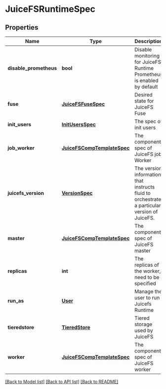 # JuiceFSRuntimeSpec

## Properties
Name | Type | Description | Notes
------------ | ------------- | ------------- | -------------
**disable_prometheus** | **bool** | Disable monitoring for JuiceFS Runtime Prometheus is enabled by default | [optional] 
**fuse** | [**JuiceFSFuseSpec**](JuiceFSFuseSpec.md) | Desired state for JuiceFS Fuse | [optional] 
**init_users** | [**InitUsersSpec**](InitUsersSpec.md) | The spec of init users | [optional] 
**job_worker** | [**JuiceFSCompTemplateSpec**](JuiceFSCompTemplateSpec.md) | The component spec of JuiceFS job Worker | [optional] 
**juicefs_version** | [**VersionSpec**](VersionSpec.md) | The version information that instructs fluid to orchestrate a particular version of JuiceFS. | [optional] 
**master** | [**JuiceFSCompTemplateSpec**](JuiceFSCompTemplateSpec.md) | The component spec of JuiceFS master | [optional] 
**replicas** | **int** | The replicas of the worker, need to be specified | [optional] 
**run_as** | [**User**](User.md) | Manage the user to run Juicefs Runtime | [optional] 
**tieredstore** | [**TieredStore**](TieredStore.md) | Tiered storage used by JuiceFS | [optional] 
**worker** | [**JuiceFSCompTemplateSpec**](JuiceFSCompTemplateSpec.md) | The component spec of JuiceFS worker | [optional] 

[[Back to Model list]](../README.md#documentation-for-models) [[Back to API list]](../README.md#documentation-for-api-endpoints) [[Back to README]](../README.md)


